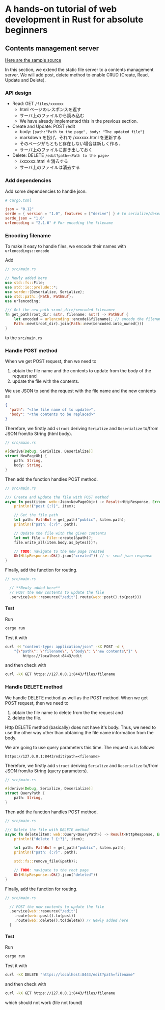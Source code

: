 # A hands-on tutorial of web development in Rust for absolute beginners

## Contents management server

[Here are the sample source](https://github.com/sano-jin/rust-hands-on-wiki/tree/master/contents-management-server)

In this section, we extend the static file server to a contents management server.
We will add post, delete method to enable CRUD (Create, Read, Update and Delete).

### API design

- Read: GET `/files/xxxxxx`
  - html ページのレスポンスを返す
  - サーバ上のファイルから読み込む
  - We have already implemented this in the previous section.
- Create and Update: POST /edit
  - body: `{path:"Path to the page", body: "The updated file"}`
  - markdown を投げ，それで /xxxxxx.html を更新する
  - そのページがもともと存在しない場合は新しく作る．
  - サーバ上のファイルに書き出しておく
- Delete: DELETE `/edit?path=<Path to the page>`
  - /xxxxxx.html を消去する
  - サーバ上のファイルは消去する

### Add dependencies

Add some dependencies to handle json.

```toml
# Cargo.toml

json = "0.12"
serde = { version = "1.0", features = ["derive"] } # to serialize/deserialize
serde_json = "1.0"
urlencoding = "2.1.0" # For encoding the filename
```

### Encoding filename

To make it easy to handle files, we encode their names with `urlencodings::encode`

Add

```rust
// src/main.rs

// Newly added here
use std::fs::File;
use std::io::prelude::*;
use serde::{Deserialize, Serialize};
use std::path::{Path, PathBuf};
use urlencoding;

/// Get the new path <root_dir>/<encoded filename>
fn get_path(root_dir: &str, filename: &str) -> PathBuf {
    let encoded = urlencoding::encode(&filename); // encode the filename
    Path::new(&root_dir).join(Path::new(&encoded.into_owned()))
}
```

to the `src/main.rs`

### Handle POST method

When we get POST request, then we need to

1. obtain the file name and the contents to update from the body of the request and
2. update the file with the contents.

We use JSON to send the request with the file name and the new contents as

```json
{
  "path": "<the file name of to update>",
  "body": "<the contents to be replaced>"
}
```

Therefore, we firstly add `struct` deriving `Serialize` and `Deserialize` to/from JSON from/to String (html body).

```rust
// src/main.rs

#[derive(Debug, Serialize, Deserialize)]
struct NewPageObj {
    path: String,
    body: String,
}
```

Then add the function handles POST method.

```rust
// src/main.rs

/// Create and Update the file with POST method
async fn post(item: web::Json<NewPageObj>) -> Result<HttpResponse, Error> {
    println!("post {:?}", item);

    // Get the file path
    let path: PathBuf = get_path("public", &item.path);
    println!("path: {:?}", path);

    // Update the file with the given contents
    let mut file = File::create(&path)?;
    file.write_all(item.body.as_bytes())?;

    // TODO: navigate to the new page created
    Ok(HttpResponse::Ok().json("created")) // <- send json response
}
```

Finally, add the function for routing.

```rust
// src/main.rs

  // **Newly added here**
  // POST the new contents to update the file
  .service(web::resource("/edit").route(web::post().to(post)))
```

#### Test

Run

```sh
cargo run
```

Test it with

```sh
curl -H "content-type: application/json" -kX POST -d \
    "{\"path\": \"filename\", \"body\": \"new contents\"}" \
        https://localhost:8443/edit
```

and then check with

```sh
curl -kX GET https://127.0.0.1:8443/files/filename
```

### Handle DELETE method

We handle DELETE method as well as the POST method.
When we get POST request, then we need to

1. obtain the file name to delete from the the request and
2. delete the file.

Http DELETE method (basically) does not have it's body.
Thus, we need to use the other way other than obtaining the file name information from the body.

We are going to use query parameters this time.
The request is as follows:

```
https://127.0.0.1:8443/edit?path=<filename>
```

Therefore, we firstly add `struct` deriving `Serialize` and `Deserialize` to/from JSON from/to String (query parameters).

```rust
// src/main.rs

#[derive(Debug, Serialize, Deserialize)]
struct QueryPath {
    path: String,
}
```

Then add the function handles POST method.

```rust
// src/main.rs

/// Delete the file with DELETE method
async fn delete(item: web::Query<QueryPath>) -> Result<HttpResponse, Error> {
    println!("delete ? {:?}", item);

    let path: PathBuf = get_path("public", &item.path);
    println!("path: {:?}", path);

    std::fs::remove_file(&path)?;

    // TODO: navigate to the root page
    Ok(HttpResponse::Ok().json("deleted"))
}
```

Finally, add the function for routing.

```rust
// src/main.rs

  // POST the new contents to update the file
  .service(web::resource("/edit")
    .route(web::post().to(post))
    .route(web::delete().to(delete)) // Newly added here
  )
```

#### Test

Run

```sh
cargo run
```

Test it with

```sh
curl -kX DELETE "https://localhost:8443/edit?path=filename"
```

and then check with

```sh
curl -kX GET https://127.0.0.1:8443/files/filename
```

which should not work (file not found)
